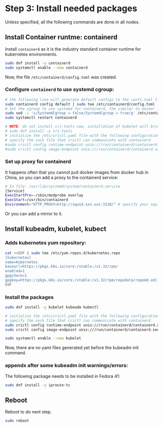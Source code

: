 # Step 3: Install needed packages

Unless specified, all the following commands are done in all nodes.


## Install Container runtme: containerd

Install `containerd` as it is the industry standard container runtime for kubernetes environments.

```bash
sudo dnf install -y containerd
sudo systemctl enable --now containerd
```
Now, the file `/etc/containerd/config.toml` was created.

### Configure `containerd` to use systemd cgroup:

```bash
# the following line will generate default configs to the confi.toml file
sudo containerd config default | sudo tee /etc/containerd/config.toml
# Set the cgroup to use systemd for containerd, the similar to docker is set to the daemon.json
sudo sed -i 's/SystemdCgroup = false/SystemdCgroup = true/g' /etc/containerd/config.toml
sudo systemctl restart containerd

# NOTE: do not install cri-tools now, installation of kubelet will bring the newer version of cri-tools.
# sudo dnf install -y cri-tools
# initialize the /etc/crictl.yaml file with the following configuration
# specify the sock file that crictl can communicate with containerd
#sudo crictl config runtime-endpoint unix:///run/containerd/containerd.sock
#sudo crictl config image-endpoint unix:///run/containerd/containerd.sock

```
### Set up proxy for containerd

It happens often that you cannot pull docker images from docker hub in China, so you can add a proxy to the containerd service:

```bash
# In file: /usr/lib/systemd/system/containerd.service
[Service]
ExecStartPre=-/sbin/modprobe overlay
ExecStart=/usr/bin/containerd
Environment="HTTP_PROXY=http://squid.xxx.xxx:3128/" # specify your squid setup here
```

Or you can add a mirror to it.

## Install kubeadm, kubelet, kubect

### Adds kubernetes yum repository:

```bash
cat <<EOF | sudo tee /etc/yum.repos.d/kubernetes.repo
[kubernetes]
name=Kubernetes
baseurl=https://pkgs.k8s.io/core:/stable:/v1.32/rpm/
enabled=1
gpgcheck=1
gpgkey=https://pkgs.k8s.io/core:/stable:/v1.32/rpm/repodata/repomd.xml.key
EOF
```

### Install the packages

```bash
sudo dnf install -y kubelet kubeadm kubectl

# initialize the /etc/crictl.yaml file with the following configuration
# specify the sock file that crictl can communicate with containerd
sudo crictl config runtime-endpoint unix:///run/containerd/containerd.sock
sudo crictl config image-endpoint unix:///run/containerd/containerd.sock

sudo systemctl enable --now kubelet
```

Now, there are no yaml files generated yet before the kubeadm init command.


### appendx after some kubeadm init warnings/errors:

The following package needs to be installed in Fedora 41:

```bash
sudo dnf install -y iproute-tc
```

## Reboot

Reboot to do next step.

```bash
sudo reboot
```

